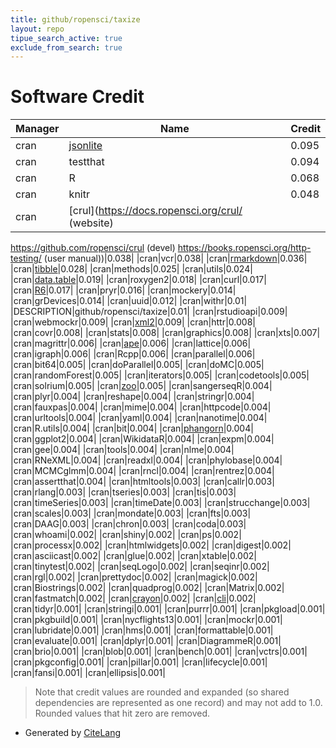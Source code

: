 ```yaml
---
title: github/ropensci/taxize
layout: repo
tipue_search_active: true
exclude_from_search: true
---
```

# Software Credit

|Manager|Name|Credit|
|-------|----|------|
|cran|[jsonlite](https://arxiv.org/abs/1403.2805 (paper))|0.095|
|cran|testthat|0.094|
|cran|R|0.068|
|cran|knitr|0.048|
|cran|[crul](https://docs.ropensci.org/crul/ (website)
https://github.com/ropensci/crul (devel)
https://books.ropensci.org/http-testing/ (user manual))|0.038|
|cran|vcr|0.038|
|cran|[rmarkdown](https://github.com/rstudio/rmarkdown)|0.036|
|cran|[tibble](https://tibble.tidyverse.org/)|0.028|
|cran|methods|0.025|
|cran|utils|0.024|
|cran|[data.table](https://r-datatable.com)|0.019|
|cran|roxygen2|0.018|
|cran|curl|0.017|
|cran|[R6](https://r6.r-lib.org)|0.017|
|cran|pryr|0.016|
|cran|mockery|0.014|
|cran|grDevices|0.014|
|cran|uuid|0.012|
|cran|withr|0.01|
|DESCRIPTION|github/ropensci/taxize|0.01|
|cran|rstudioapi|0.009|
|cran|webmockr|0.009|
|cran|[xml2](https://xml2.r-lib.org/)|0.009|
|cran|httr|0.008|
|cran|covr|0.008|
|cran|stats|0.008|
|cran|graphics|0.008|
|cran|xts|0.007|
|cran|magrittr|0.006|
|cran|[ape](http://ape-package.ird.fr/)|0.006|
|cran|lattice|0.006|
|cran|igraph|0.006|
|cran|Rcpp|0.006|
|cran|parallel|0.006|
|cran|bit64|0.005|
|cran|doParallel|0.005|
|cran|doMC|0.005|
|cran|randomForest|0.005|
|cran|iterators|0.005|
|cran|codetools|0.005|
|cran|solrium|0.005|
|cran|[zoo](http://zoo.R-Forge.R-project.org/)|0.005|
|cran|sangerseqR|0.004|
|cran|plyr|0.004|
|cran|reshape|0.004|
|cran|stringr|0.004|
|cran|fauxpas|0.004|
|cran|mime|0.004|
|cran|httpcode|0.004|
|cran|urltools|0.004|
|cran|yaml|0.004|
|cran|nanotime|0.004|
|cran|R.utils|0.004|
|cran|bit|0.004|
|cran|[phangorn](https://github.com/KlausVigo/phangorn)|0.004|
|cran|ggplot2|0.004|
|cran|WikidataR|0.004|
|cran|expm|0.004|
|cran|gee|0.004|
|cran|tools|0.004|
|cran|nlme|0.004|
|cran|RNeXML|0.004|
|cran|readxl|0.004|
|cran|phylobase|0.004|
|cran|MCMCglmm|0.004|
|cran|rncl|0.004|
|cran|rentrez|0.004|
|cran|assertthat|0.004|
|cran|htmltools|0.003|
|cran|callr|0.003|
|cran|rlang|0.003|
|cran|tseries|0.003|
|cran|tis|0.003|
|cran|timeSeries|0.003|
|cran|timeDate|0.003|
|cran|strucchange|0.003|
|cran|scales|0.003|
|cran|mondate|0.003|
|cran|fts|0.003|
|cran|DAAG|0.003|
|cran|chron|0.003|
|cran|coda|0.003|
|cran|whoami|0.002|
|cran|shiny|0.002|
|cran|ps|0.002|
|cran|processx|0.002|
|cran|htmlwidgets|0.002|
|cran|digest|0.002|
|cran|asciicast|0.002|
|cran|glue|0.002|
|cran|xtable|0.002|
|cran|tinytest|0.002|
|cran|seqLogo|0.002|
|cran|seqinr|0.002|
|cran|rgl|0.002|
|cran|prettydoc|0.002|
|cran|magick|0.002|
|cran|Biostrings|0.002|
|cran|quadprog|0.002|
|cran|Matrix|0.002|
|cran|fastmatch|0.002|
|cran|[crayon](https://github.com/r-lib/crayon#readme)|0.002|
|cran|[cli](https://cli.r-lib.org)|0.002|
|cran|tidyr|0.001|
|cran|stringi|0.001|
|cran|purrr|0.001|
|cran|pkgload|0.001|
|cran|pkgbuild|0.001|
|cran|nycflights13|0.001|
|cran|mockr|0.001|
|cran|lubridate|0.001|
|cran|hms|0.001|
|cran|formattable|0.001|
|cran|evaluate|0.001|
|cran|dplyr|0.001|
|cran|DiagrammeR|0.001|
|cran|brio|0.001|
|cran|blob|0.001|
|cran|bench|0.001|
|cran|vctrs|0.001|
|cran|pkgconfig|0.001|
|cran|pillar|0.001|
|cran|lifecycle|0.001|
|cran|fansi|0.001|
|cran|ellipsis|0.001|


> Note that credit values are rounded and expanded (so shared dependencies are represented as one record) and may not add to 1.0. Rounded values that hit zero are removed.


- Generated by [CiteLang](https://github.com/vsoch/citelang)
